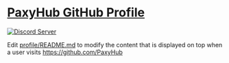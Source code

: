 # [**PaxyHub GitHub Profile**](https://github.com/PaxyHub)

[![Discord Server](https://dcbadge.vercel.app/api/server/vFG57wDxsd?style=flat)](https://discord.gg/vFG57wDxsd)

Edit [profile/README.md](profile/README.md) to modify the content that is displayed on top when a user visits https://github.com/PaxyHub
